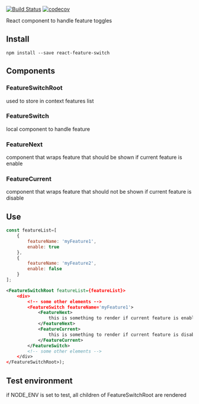 [![Build Status](https://travis-ci.org/francescobarbera/react-feature-switch.svg?branch=master)](https://travis-ci.org/francescobarbera/react-feature-switch)
[![codecov](https://codecov.io/gh/francescobarbera/react-feature-switch/branch/master/graph/badge.svg)](https://codecov.io/gh/francescobarbera/react-feature-switch)

React component to handle feature toggles

## Install

`npm install --save react-feature-switch`

## Components
### FeatureSwitchRoot
used to store in context features list
### FeatureSwitch
local component to handle feature
### FeatureNext
component that wraps feature that should be shown if current feature is enable
### FeatureCurrent
component that wraps feature that should not be shown if current feature is disable

## Use

```js
const featureList=[
    {
        featureName: 'myFeature1',
        enable: true
    },
    {
        featureName: 'myFeature2',
        enable: false
    }
];
```
```xml
<FeatureSwitchRoot featureList={featureList}>
    <div>
        <!-- some other elements -->
        <FeatureSwitch featureName='myFeature1'>
            <FeatureNext>
                this is something to render if current feature is enable
            </FeatureNext>
            <FeatureCurrent>
                this is something to render if current feature is disable
            </FeatureCurrent>
        </FeatureSwitch>
        <!-- some other elements -->
    </div>
</FeatureSwitchRoot>);
```
## Test environment
if NODE_ENV is set to test, all children of FeatureSwitchRoot are rendered